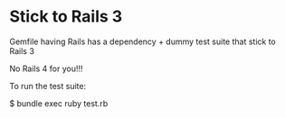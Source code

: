 Stick to Rails 3
================

Gemfile having Rails has a dependency + dummy test suite that stick to Rails 3

No Rails 4 for you!!!

To run the test suite:

  $ bundle exec ruby test.rb
